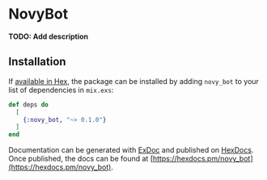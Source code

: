 # NovyBot

**TODO: Add description**

## Installation

If [available in Hex](https://hex.pm/docs/publish), the package can be installed
by adding `novy_bot` to your list of dependencies in `mix.exs`:

```elixir
def deps do
  [
    {:novy_bot, "~> 0.1.0"}
  ]
end
```

Documentation can be generated with [ExDoc](https://github.com/elixir-lang/ex_doc)
and published on [HexDocs](https://hexdocs.pm). Once published, the docs can
be found at [https://hexdocs.pm/novy_bot](https://hexdocs.pm/novy_bot).

